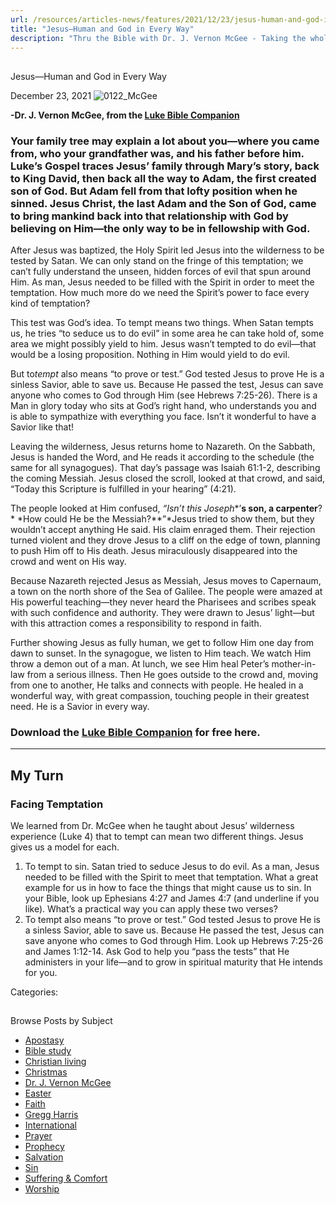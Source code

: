 ```yaml
---
url: /resources/articles-news/features/2021/12/23/jesus-human-and-god-in-every-way
title: "Jesus—Human and God in Every Way"
description: "Thru the Bible with Dr. J. Vernon McGee - Taking the whole Word to the whole world"
---
```







## 
 Jesus—Human and God in Every Way


December 23, 2021
![](https://ttb.org/images/default-source/features-and-news/0122_mcgee440629c5-52f4-4345-999f-88b617af2445.jpg?sfvrsn=9361816_1 "0122_McGee")




**-Dr. J. Vernon McGee, from the [Luke Bible Companion](/docs/default-source/booklets/ttb_luke-bible-companion.pdf?sfvrsn=71321816_4)**

### Your family tree may explain a lot about you—where you came from, who your grandfather was, and his father before him. Luke’s Gospel traces Jesus’ family through Mary’s story, back to King David, then back all the way to Adam, the first created son of God. But Adam fell from that lofty position when he sinned. Jesus Christ, the last Adam and the Son of God, came to bring mankind back into that relationship with God by believing on Him—the only way to be in fellowship with God.

After Jesus was baptized, the Holy Spirit led Jesus into the wilderness to be tested by Satan. We can only stand on the fringe of this temptation; we can’t fully understand the unseen, hidden forces of evil that spun around Him. As man, Jesus needed to be filled with the Spirit in order to meet the temptation. How much more do we need the Spirit’s power to face every kind of temptation? 

This test was God’s idea. To tempt means two things. When Satan tempts us, he tries “to seduce us to do evil” in some area he can take hold of, some area we might possibly yield to him. Jesus wasn’t tempted to do evil—that would be a losing proposition. Nothing in Him would yield to do evil.

But to*tempt* also means “to prove or test.” God tested Jesus to prove He is a sinless Savior, able to save us. Because He passed the test, Jesus can save anyone who comes to God through Him (see Hebrews 7:25-26). There is a Man in glory today who sits at God’s right hand, who understands you and is able to sympathize with everything you face. Isn’t it wonderful to have a Savior like that!

Leaving the wilderness, Jesus returns home to Nazareth. On the Sabbath, Jesus is handed the Word, and He reads it according to the schedule (the same for all synagogues). That day’s passage was Isaiah 61:1-2, describing the coming Messiah. Jesus closed the scroll, looked at that crowd, and said, “Today this Scripture is fulfilled in your hearing” (4:21). 

The people looked at Him confused, *“Isn’t this* *Joseph**’**s son, a carpenter**?* *How could He be the Messiah?**”*Jesus tried to show them, but they wouldn’t accept anything He said. His claim enraged them. Their rejection turned violent and they drove Jesus to a cliff on the edge of town, planning to push Him off to His death. Jesus miraculously disappeared into the crowd and went on His way. 

Because Nazareth rejected Jesus as Messiah, Jesus moves to Capernaum, a town on the north shore of the Sea of Galilee. The people were amazed at His powerful teaching—they never heard the Pharisees and scribes speak with such confidence and authority. They were drawn to Jesus’ light—but with this attraction comes a responsibility to respond in faith. 

Further showing Jesus as fully human, we get to follow Him one day from dawn to sunset. In the synagogue, we listen to Him teach. We watch Him throw a demon out of a man. At lunch, we see Him heal Peter’s mother-in-law from a serious illness. Then He goes outside to the crowd and, moving from one to another, He talks and connects with people. He healed in a wonderful way, with great compassion, touching people in their greatest need. He is a Savior in every way.

### Download the [Luke Bible Companion](/docs/default-source/booklets/ttb_luke-bible-companion.pdf?sfvrsn=71321816_4) for free here.



---

## My Turn

### Facing Temptation

We learned from Dr. McGee when he taught about Jesus’ wilderness experience (Luke 4) that to tempt can mean two different things. Jesus gives us a model for each.  

 1. To tempt to sin. Satan tried to seduce Jesus to do evil. As a man, Jesus needed to be filled with the Spirit to meet that temptation. What a great example for us in how to face the things that might cause us to sin. In your Bible, look up Ephesians 4:27 and James 4:7 (and underline if you like). What’s a practical way you can apply these two verses?
2. To tempt also means “to prove or test.” God tested Jesus to prove He is a sinless Savior, able to save us. Because He passed the test, Jesus can save anyone who comes to God through Him. Look up Hebrews 7:25-26 and James 1:12-14. Ask God to help you “pass the tests” that He administers in your life—and to grow in spiritual maturity that He intends for you.



Categories: 









## 
 Browse Posts by Subject


* [Apostasy](/resources/articles-news/-in-tags/tags/Apostasy)
* [Bible study](/resources/articles-news/-in-tags/tags/Bible-study)
* [Christian living](/resources/articles-news/-in-tags/tags/Christian-living)
* [Christmas](/resources/articles-news/-in-tags/tags/Christmas)
* [Dr. J. Vernon McGee](/resources/articles-news/-in-tags/tags/Dr-J-Vernon-McGee)
* [Easter](/resources/articles-news/-in-tags/tags/easter)
* [Faith](/resources/articles-news/-in-tags/tags/Faith)
* [Gregg Harris](/resources/articles-news/-in-tags/tags/Gregg-Harris)
* [International](/resources/articles-news/-in-tags/tags/International)
* [Prayer](/resources/articles-news/-in-tags/tags/prayer)
* [Prophecy](/resources/articles-news/-in-tags/tags/Prophecy)
* [Salvation](/resources/articles-news/-in-tags/tags/Salvation)
* [Sin](/resources/articles-news/-in-tags/tags/sin)
* [Suffering & Comfort](/resources/articles-news/-in-tags/tags/Suffering-Comfort)
* [Worship](/resources/articles-news/-in-tags/tags/worship)






